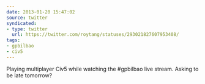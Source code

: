 ```yaml
---
date: 2013-01-20 15:47:02
source: twitter
syndicated:
- type: twitter
  url: https://twitter.com/roytang/statuses/293021827607953408/
tags:
- gpbilbao
- civ5
---
```


Playing multiplayer Civ5 while watching the #gpbilbao live stream. Asking to be late tomorrow?